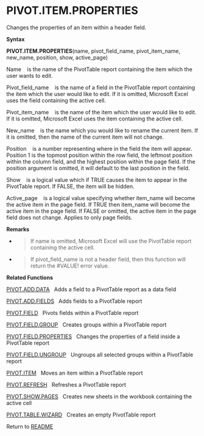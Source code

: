 # PIVOT.ITEM.PROPERTIES

Changes the properties of an item within a header field.

**Syntax**

**PIVOT.ITEM.PROPERTIES**(name, pivot\_field\_name, pivot\_item\_name,
new\_name, position, show, active\_page)

Name&nbsp;&nbsp;&nbsp;&nbsp;is the name of the PivotTable report
containing the item which the user wants to edit.

Pivot\_field\_name&nbsp;&nbsp;&nbsp;&nbsp;is the name of a field in the
PivotTable report containing the item which the user would like to edit.
If it is omitted, Microsoft Excel uses the field containing the active
cell.

Pivot\_item\_name&nbsp;&nbsp;&nbsp;&nbsp;is the name of the item which
the user would like to edit. If it is omitted, Microsoft Excel uses the
item containing the active cell.

New\_name&nbsp;&nbsp;&nbsp;&nbsp;is the name which you would like to
rename the current item. If it is omitted, then the name of the current
item will not change.

Position&nbsp;&nbsp;&nbsp;&nbsp;is a number representing where in the
field the item will appear. Position 1 is the topmost position within
the row field, the leftmost position within the column field, and the
highest position within the page field. If the position argument is
omitted, it will default to the last position in the field.

Show&nbsp;&nbsp;&nbsp;&nbsp;is a logical value which if TRUE causes the
item to appear in the PivotTable report. If FALSE, the item will be
hidden.

Active\_page&nbsp;&nbsp;&nbsp;&nbsp;is a logical value specifying
whether item\_name will become the active item in the page field. If
TRUE then item\_name will become the active item in the page field. If
FALSE or omitted, the active item in the page field does not change.
Applies to only page fields.

**Remarks**

  - > If name is omitted, Microsoft Excel will use the PivotTable report
    > containing the active cell.

  - > If pivot\_field\_name is not a header field, then this function
    > will return the \#VALUE\! error value.

**Related Functions**

[PIVOT.ADD.DATA](PIVOT.ADD.DATA.md)&nbsp;&nbsp;&nbsp;Adds a field to a PivotTable report as a
data field

[PIVOT.ADD.FIELDS](PIVOT.ADD.FIELDS.md)&nbsp;&nbsp;&nbsp;Adds fields to a PivotTable report

[PIVOT.FIELD](PIVOT.FIELD.md)&nbsp;&nbsp;&nbsp;Pivots fields within a PivotTable report

[PIVOT.FIELD.GROUP](PIVOT.FIELD.GROUP.md)&nbsp;&nbsp;&nbsp;Creates groups within a PivotTable
report

[PIVOT.FIELD.PROPERTIES](PIVOT.FIELD.PROPERTIES.md)&nbsp;&nbsp;&nbsp;Changes the properties of a
field inside a PivotTable report

[PIVOT.FIELD.UNGROUP](PIVOT.FIELD.UNGROUP.md)&nbsp;&nbsp;&nbsp;Ungroups all selected groups within
a PivotTable report

[PIVOT.ITEM](PIVOT.ITEM.md)&nbsp;&nbsp;&nbsp;Moves an item within a PivotTable report

[PIVOT.REFRESH](PIVOT.REFRESH.md)&nbsp;&nbsp;&nbsp;Refreshes a PivotTable report

[PIVOT.SHOW.PAGES](PIVOT.SHOW.PAGES.md)&nbsp;&nbsp;&nbsp;Creates new sheets in the workbook
containing the active cell

[PIVOT.TABLE.WIZARD](PIVOT.TABLE.WIZARD.md)&nbsp;&nbsp;&nbsp;Creates an empty PivotTable report



Return to [README](README.md#P)

